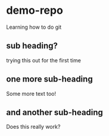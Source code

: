 # demo-repo
Learning how to do git
## sub heading?
trying this out for the first time
## one more sub-heading
Some more text too!
## and another sub-heading
Does this really work?